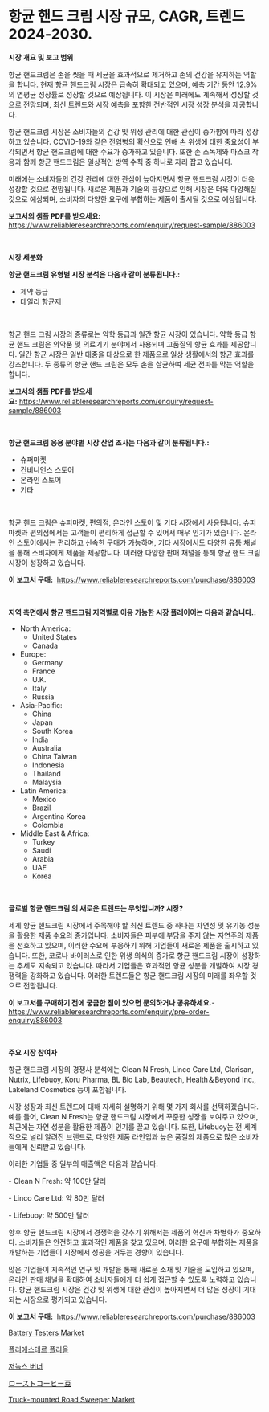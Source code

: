 <p><h1>항균 핸드 크림 시장 규모, CAGR, 트렌드 2024-2030.</h1></p><p><strong>시장 개요 및 보고 범위</strong></p>
<p><p>항균 핸드크림은 손을 씻을 때 세균을 효과적으로 제거하고 손의 건강을 유지하는 역할을 합니다. 현재 항균 핸드크림 시장은 급속히 확대되고 있으며, 예측 기간 동안 12.9%의 연평균 성장률로 성장할 것으로 예상됩니다. 이 시장은 미래에도 계속해서 성장할 것으로 전망되며, 최신 트렌드와 시장 예측을 포함한 전반적인 시장 성장 분석을 제공합니다.</p><p>항균 핸드크림 시장은 소비자들의 건강 및 위생 관리에 대한 관심이 증가함에 따라 성장하고 있습니다. COVID-19와 같은 전염병의 확산으로 인해 손 위생에 대한 중요성이 부각되면서 항균 핸드크림에 대한 수요가 증가하고 있습니다. 또한 손 소독제와 마스크 착용과 함께 항균 핸드크림은 일상적인 방역 수칙 중 하나로 자리 잡고 있습니다.</p><p>미래에는 소비자들의 건강 관리에 대한 관심이 높아지면서 항균 핸드크림 시장이 더욱 성장할 것으로 전망됩니다. 새로운 제품과 기술의 등장으로 인해 시장은 더욱 다양해질 것으로 예상되며, 소비자의 다양한 요구에 부합하는 제품이 출시될 것으로 예상됩니다.</p></p>
<p><strong>보고서의 샘플 PDF를 받으세요:</strong> <a href="https://www.reliableresearchreports.com/enquiry/request-sample/886003">https://www.reliableresearchreports.com/enquiry/request-sample/886003</a></p>
<p>&nbsp;</p>
<p><strong>시장 세분화</strong></p>
<p><strong>항균 핸드크림 유형별 시장 분석은 다음과 같이 분류됩니다.:</strong></p>
<p><ul><li>제약 등급</li><li>데일리 항균제</li></ul></p>
<p>&nbsp;</p>
<p><p>항균 핸드 크림 시장의 종류로는 약학 등급과 일간 항균 시장이 있습니다. 약학 등급 항균 핸드 크림은 의약품 및 의료기기 분야에서 사용되며 고품질의 항균 효과를 제공합니다. 일간 항균 시장은 일반 대중을 대상으로 한 제품으로 일상 생활에서의 항균 효과를 강조합니다. 두 종류의 항균 핸드 크림은 모두 손을 살균하여 세균 전파를 막는 역할을 합니다.</p></p>
<p><strong>보고서의 샘플 PDF를 받으세요:</strong>&nbsp;<a href="https://www.reliableresearchreports.com/enquiry/request-sample/886003">https://www.reliableresearchreports.com/enquiry/request-sample/886003</a></p>
<p>&nbsp;</p>
<p><strong> 항균 핸드크림 응용 분야별 시장 산업 조사는 다음과 같이 분류됩니다.:</strong></p>
<p><ul><li>슈퍼마켓</li><li>컨비니언스 스토어</li><li>온라인 스토어</li><li>기타</li></ul></p>
<p>&nbsp;</p>
<p><p>항균 핸드 크림은 슈퍼마켓, 편의점, 온라인 스토어 및 기타 시장에서 사용됩니다. 슈퍼마켓과 편의점에서는 고객들이 편리하게 접근할 수 있어서 매우 인기가 있습니다. 온라인 스토어에서는 편리하고 신속한 구매가 가능하며, 기타 시장에서도 다양한 유통 채널을 통해 소비자에게 제품을 제공합니다. 이러한 다양한 판매 채널을 통해 항균 핸드 크림 시장이 성장하고 있습니다.</p></p>
<p><strong>이 보고서 구매:</strong>&nbsp; <a href="https://www.reliableresearchreports.com/purchase/886003">https://www.reliableresearchreports.com/purchase/886003</a></p>
<p>&nbsp;</p>
<p><strong>지역 측면에서 항균 핸드크림 지역별로 이용 가능한 시장 플레이어는 다음과 같습니다.:</strong></p>
<p><ul>
    <li>
        North America:
        <ul>
            <li>United States</li>
            <li>Canada</li>
        </ul>
    </li>
    <li>
        Europe:
        <ul>
            <li>Germany</li>
            <li>France</li>
            <li>U.K.</li>
            <li>Italy</li>
            <li>Russia</li>
        </ul>
    </li>
    <li>
        Asia-Pacific:
        <ul>
            <li>China</li>
            <li>Japan</li>
            <li>South Korea</li>
            <li>India</li>
            <li>Australia</li>
            <li>China Taiwan</li>
            <li>Indonesia</li>
            <li>Thailand</li>
            <li>Malaysia</li>
        </ul>
    </li>
    <li>
        Latin America:
        <ul>
            <li>Mexico</li>
            <li>Brazil</li>
            <li>Argentina Korea</li>
            <li>Colombia</li>
        </ul>
    </li>
    <li>
        Middle East & Africa:
        <ul>
            <li>Turkey</li>
            <li>Saudi</li>
            <li>Arabia</li>
            <li>UAE</li>
            <li>Korea</li>
        </ul>
    </li>
    </ul></p>
<p>&nbsp;</p>
<p><strong>글로벌 항균 핸드크림 의 새로운 트렌드는 무엇입니까? 시장?</strong></p>
<p><p>세계 항균 핸드크림 시장에서 주목해야 할 최신 트렌드 중 하나는 자연성 및 유기농 성분을 활용한 제품 수요의 증가입니다. 소비자들은 피부에 부담을 주지 않는 자연주의 제품을 선호하고 있으며, 이러한 수요에 부응하기 위해 기업들이 새로운 제품을 출시하고 있습니다. 또한, 코로나 바이러스로 인한 위생 의식의 증가로 항균 핸드크림 시장이 성장하는 추세도 지속되고 있습니다. 따라서 기업들은 효과적인 항균 성분을 개발하여 시장 경쟁력을 강화하고 있습니다. 이러한 트렌드들은 항균 핸드크림 시장의 미래를 좌우할 것으로 전망됩니다.</p></p>
<p><strong>이 보고서를 구매하기 전에 궁금한 점이 있으면 문의하거나 공유하세요.</strong>- <a href="https://www.reliableresearchreports.com/enquiry/pre-order-enquiry/886003">https://www.reliableresearchreports.com/enquiry/pre-order-enquiry/886003</a></p>
<p>&nbsp;</p>
<p><strong>주요 시장 참여자</strong></p>
<p><p>항균 핸드크림 시장의 경쟁사 분석에는 Clean N Fresh, Linco Care Ltd, Clarisan, Nutrix, Lifebuoy, Koru Pharma, BL Bio Lab, Beautech, Health＆Beyond Inc., Lakeland Cosmetics 등이 포함됩니다. </p><p>시장 성장과 최신 트렌드에 대해 자세히 설명하기 위해 몇 가지 회사를 선택하겠습니다. 예를 들어, Clean N Fresh는 항균 핸드크림 시장에서 꾸준한 성장을 보여주고 있으며, 최근에는 자연 성분을 활용한 제품이 인기를 끌고 있습니다. 또한, Lifebuoy는 전 세계적으로 널리 알려진 브랜드로, 다양한 제품 라인업과 높은 품질의 제품으로 많은 소비자들에게 신뢰받고 있습니다.</p><p>이러한 기업들 중 일부의 매출액은 다음과 같습니다.</p><p>- Clean N Fresh: 약 100만 달러</p><p>- Linco Care Ltd: 약 80만 달러</p><p>- Lifebuoy: 약 500만 달러</p><p>향후 항균 핸드크림 시장에서 경쟁력을 갖추기 위해서는 제품의 혁신과 차별화가 중요하다. 소비자들은 안전하고 효과적인 제품을 찾고 있으며, 이러한 요구에 부합하는 제품을 개발하는 기업들이 시장에서 성공을 거두는 경향이 있습니다.</p><p>많은 기업들이 지속적인 연구 및 개발을 통해 새로운 소재 및 기술을 도입하고 있으며, 온라인 판매 채널을 확대하여 소비자들에게 더 쉽게 접근할 수 있도록 노력하고 있습니다. 항균 핸드크림 시장은 건강 및 위생에 대한 관심이 높아지면서 더 많은 성장이 기대되는 시장으로 평가되고 있습니다.</p></p>
<p><strong>이 보고서 구매:</strong>&nbsp;&nbsp;<a href="https://www.reliableresearchreports.com/purchase/886003">https://www.reliableresearchreports.com/purchase/886003</a></p>
<p><p><a href="https://github.com/juancolorado15/Market-Research-Report-List-2/blob/main/battery-testers-market.md">Battery Testers Market</a></p><p><a href="https://github.com/xvz497517413/Market-Research-Report-List-1/blob/main/585558415421.md">폴리에스테르 폴리올</a></p><p><a href="https://github.com/vskv4779xr1/Market-Research-Report-List-1/blob/main/694164415422.md">저녹스 버너</a></p><p><a href="https://github.com/EmoryYundt1935/Market-Research-Report-List-1/blob/main/712881416489.md">ローストコーヒー豆</a></p><p><a href="https://issuu.com/reportprime-2/docs/truck-mounted-road-sweeper-market-size-2030.pptx">Truck-mounted Road Sweeper Market</a></p></p>
